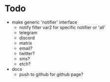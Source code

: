 # Todo
- make generic 'notifier' interface
    - notify filter var2 for specific notifier or 'all'
    - telegram
    - discord
    - matrix
    - email?
    - twitter?
    - sms?
    - etch?
- docs
    - push to github for github page?